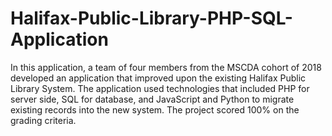 # Halifax-Public-Library-PHP-SQL-Application

In this application, a team of four members from the MSCDA cohort of 2018 developed an application that improved upon the existing Halifax Public Library System. The application used technologies that included PHP for server side, SQL for database, and JavaScript and Python to migrate existing records into the new system. The project scored 100% on the grading criteria. 
